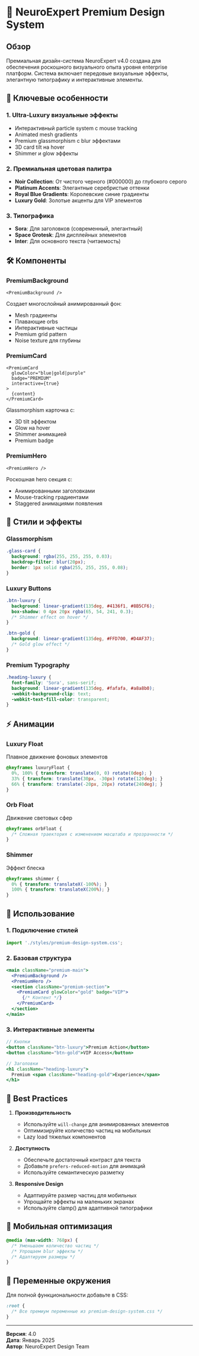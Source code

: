 # 🎨 NeuroExpert Premium Design System

## Обзор

Премиальная дизайн-система NeuroExpert v4.0 создана для обеспечения роскошного визуального опыта уровня enterprise платформ. Система включает передовые визуальные эффекты, элегантную типографику и интерактивные элементы.

## 🎯 Ключевые особенности

### 1. **Ultra-Luxury визуальные эффекты**
- Интерактивный particle system с mouse tracking
- Animated mesh gradients
- Premium glassmorphism с blur эффектами
- 3D card tilt на hover
- Shimmer и glow эффекты

### 2. **Премиальная цветовая палитра**
- **Noir Collection**: От чистого черного (#000000) до глубокого серого
- **Platinum Accents**: Элегантные серебристые оттенки
- **Royal Blue Gradients**: Королевские синие градиенты
- **Luxury Gold**: Золотые акценты для VIP элементов

### 3. **Типографика**
- **Sora**: Для заголовков (современный, элегантный)
- **Space Grotesk**: Для дисплейных элементов
- **Inter**: Для основного текста (читаемость)

## 🛠️ Компоненты

### PremiumBackground
```tsx
<PremiumBackground />
```
Создает многослойный анимированный фон:
- Mesh градиенты
- Плавающие orbs
- Интерактивные частицы
- Premium grid pattern
- Noise texture для глубины

### PremiumCard
```tsx
<PremiumCard 
  glowColor="blue|gold|purple" 
  badge="PREMIUM"
  interactive={true}
>
  {content}
</PremiumCard>
```
Glassmorphism карточка с:
- 3D tilt эффектом
- Glow на hover
- Shimmer анимацией
- Premium badge

### PremiumHero
```tsx
<PremiumHero />
```
Роскошная hero секция с:
- Анимированными заголовками
- Mouse-tracking градиентами
- Staggered анимациями появления

## 🎨 Стили и эффекты

### Glassmorphism
```css
.glass-card {
  background: rgba(255, 255, 255, 0.03);
  backdrop-filter: blur(20px);
  border: 1px solid rgba(255, 255, 255, 0.08);
}
```

### Luxury Buttons
```css
.btn-luxury {
  background: linear-gradient(135deg, #4136f1, #8B5CF6);
  box-shadow: 0 4px 20px rgba(65, 54, 241, 0.3);
  /* Shimmer effect on hover */
}

.btn-gold {
  background: linear-gradient(135deg, #FFD700, #D4AF37);
  /* Gold glow effect */
}
```

### Premium Typography
```css
.heading-luxury {
  font-family: 'Sora', sans-serif;
  background: linear-gradient(135deg, #fafafa, #a8a8b0);
  -webkit-background-clip: text;
  -webkit-text-fill-color: transparent;
}
```

## ⚡ Анимации

### Luxury Float
Плавное движение фоновых элементов
```css
@keyframes luxuryFloat {
  0%, 100% { transform: translate(0, 0) rotate(0deg); }
  33% { transform: translate(30px, -30px) rotate(120deg); }
  66% { transform: translate(-20px, 20px) rotate(240deg); }
}
```

### Orb Float
Движение световых сфер
```css
@keyframes orbFloat {
  /* Сложная траектория с изменением масштаба и прозрачности */
}
```

### Shimmer
Эффект блеска
```css
@keyframes shimmer {
  0% { transform: translateX(-100%); }
  100% { transform: translateX(200%); }
}
```

## 🚀 Использование

### 1. Подключение стилей
```javascript
import './styles/premium-design-system.css';
```

### 2. Базовая структура
```jsx
<main className="premium-main">
  <PremiumBackground />
  <PremiumHero />
  <section className="premium-section">
    <PremiumCard glowColor="gold" badge="VIP">
      {/* Контент */}
    </PremiumCard>
  </section>
</main>
```

### 3. Интерактивные элементы
```jsx
// Кнопки
<button className="btn-luxury">Premium Action</button>
<button className="btn-gold">VIP Access</button>

// Заголовки
<h1 className="heading-luxury">
  Premium <span className="heading-gold">Experience</span>
</h1>
```

## 🎯 Best Practices

1. **Производительность**
   - Используйте `will-change` для анимированных элементов
   - Оптимизируйте количество частиц на мобильных
   - Lazy load тяжелых компонентов

2. **Доступность**
   - Обеспечьте достаточный контраст для текста
   - Добавьте `prefers-reduced-motion` для анимаций
   - Используйте семантическую разметку

3. **Responsive Design**
   - Адаптируйте размер частиц для мобильных
   - Упрощайте эффекты на маленьких экранах
   - Используйте clamp() для адаптивной типографики

## 📱 Мобильная оптимизация

```css
@media (max-width: 768px) {
  /* Уменьшаем количество частиц */
  /* Упрощаем blur эффекты */
  /* Адаптируем размеры */
}
```

## 🔧 Переменные окружения

Для полной функциональности добавьте в CSS:
```css
:root {
  /* Все премиум переменные из premium-design-system.css */
}
```

---

**Версия**: 4.0  
**Дата**: Январь 2025  
**Автор**: NeuroExpert Design Team
